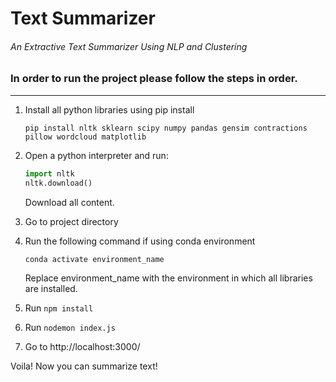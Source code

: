 # Text Summarizer
###### An Extractive Text Summarizer Using NLP and Clustering



### In order to run the project please follow the steps in order.
------

1. Install all python libraries using pip install 

    `pip install nltk sklearn scipy numpy pandas gensim contractions pillow wordcloud matplotlib`
    
2. Open a python interpreter and run:

    ```python
    import nltk
    nltk.download()
    ```
    
    Download all content.
    
3. Go to project directory

4. Run the following command if using conda environment
    
    `conda activate environment_name`
  
    Replace environment_name with the environment in which all libraries are installed.
  
5. Run `npm install`

6. Run `nodemon index.js`


7. Go to http://localhost:3000/

Voila! Now you can summarize text!

